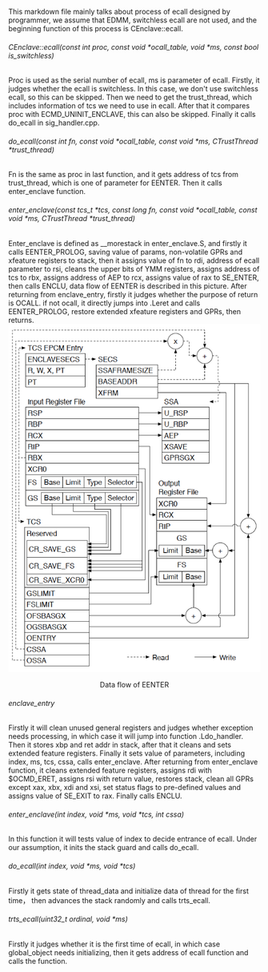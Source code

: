 This markdown file mainly talks about process of ecall designed by programmer, we assume that EDMM, switchless ecall are not used, and the beginning function of this process is CEnclave::ecall.
###### CEnclave::ecall(const int proc, const void *ocall_table, void *ms, const bool is_switchless)
Proc is used as the serial number of ecall, ms is parameter of ecall. Firstly, it judges whether the ecall is switchless. In this case, we don't use switchless ecall, so this can be skipped. Then we need to get the trust_thread, which includes information of tcs we need to use in ecall. After that it compares proc with ECMD_UNINIT_ENCLAVE, this can also be skipped. Finally it calls do_ecall in sig_handler.cpp.
###### do_ecall(const int fn, const void *ocall_table, const void *ms, CTrustThread *trust_thread)
Fn is the same as proc in last function, and it gets address of tcs from trust_thread, which is one of parameter for EENTER. Then it calls enter_enclave function.
###### enter_enclave(const tcs_t *tcs, const long fn, const void *ocall_table, const void *ms, CTrustThread *trust_thread)
Enter_enclave is defined as __morestack in enter_enclave.S, and firstly it calls EENTER_PROLOG, saving value of params, non-volatile GPRs and xfeature registers to stack, then it assigns value of fn to rdi, address of ecall parameter to rsi, cleans the upper bits of YMM registers, assigns address of tcs to rbx, assigns address of AEP to rcx, assigns value of rax to SE_ENTER, then calls ENCLU, data flow of EENTER is described in this picture.
After returning from enclave_entry, firstly it judges whether the purpose of return is OCALL. if not ocall, it directly jumps into .Leret and calls EENTER_PROLOG, restore extended xfeature registers and GPRs, then returns.
![data flow of EENTER](images/data_flow_of_EENTER.png)
<p align="center">Data flow of EENTER</p>

###### enclave_entry
Firstly it will clean unused general registers and judges whether exception needs processing, in which case it will jump into function .Ldo_handler. Then it stores xbp and ret addr in stack, after that it cleans and sets extended feature registers. Finally it sets value of parameters, including index, ms, tcs, cssa, calls enter_enclave.
After returning from enter_enclave function, it cleans extended feature registers, assigns rdi with $OCMD_ERET, assigns rsi with return value, restores stack, clean all GPRs except xax, xbx, xdi and xsi, set status flags to pre-defined values and assigns value of SE_EXIT to rax. Finally calls ENCLU.
###### enter_enclave(int index, void *ms, void *tcs, int cssa)
In this function it will tests value of index to decide entrance of ecall. Under our assumption, it inits the stack guard and calls do_ecall.
###### do_ecall(int index, void *ms, void *tcs)
Firstly it gets state of thread_data and initialize data of thread for the first time， then advances the stack randomly and calls trts_ecall.
###### trts_ecall(uint32_t ordinal, void *ms)
Firstly it judges whether it is the first time of ecall, in which case global_object needs initializing, then it gets address of ecall function and calls the function.